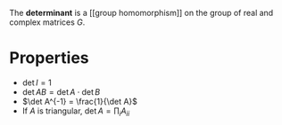 The **determinant** is a [[group homomorphism]] on the group of real and complex matrices $G$. 

# Properties

* $\det I = 1$
* $\det AB = \det A \cdot \det B$
* $\det A^{-1} = \frac{1}{\det A}$
* If $A$ is triangular, $\det A = \prod_i A_{ii}$